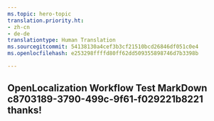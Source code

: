 ```yaml
---
ms.topic: hero-topic
translation.priority.ht:
- zh-cn
- de-de
translationtype: Human Translation
ms.sourcegitcommit: 54138130a4cef3b3cf21510bcd26846df051c0e4
ms.openlocfilehash: e253298ffffd80ff62dd509355898746d7b3398b

---
```

## OpenLocalization Workflow Test MarkDown c8703189-3790-499c-9f61-f029221b8221 thanks!



<!--HONumber=Jul16_HO2-->


